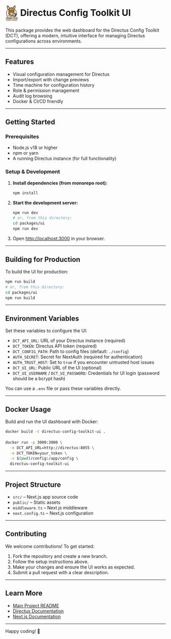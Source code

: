 # <img src="../../dct-logo.png" alt="DCT Logo" width="40" height="50" style="vertical-align:middle;"> Directus Config Toolkit UI

This package provides the web dashboard for the Directus Config Toolkit (DCT), offering a modern, intuitive interface for managing Directus configurations across environments.

---

## Features

- Visual configuration management for Directus
- Import/export with change previews
- Time machine for configuration history
- Role & permission management
- Audit log browsing
- Docker & CI/CD friendly

---

## Getting Started

### Prerequisites

- Node.js v18 or higher
- npm or yarn
- A running Directus instance (for full functionality)

### Setup & Development

1. **Install dependencies (from monorepo root):**
   ```bash
   npm install
   ```
2. **Start the development server:**
   ```bash
   npm run dev
   # or, from this directory:
   cd packages/ui
   npm run dev
   ```
3. Open [http://localhost:3000](http://localhost:3000) in your browser.

---

## Building for Production

To build the UI for production:

```bash
npm run build
# or, from this directory:
cd packages/ui
npm run build
```

---

## Environment Variables

Set these variables to configure the UI:

- `DCT_API_URL`: URL of your Directus instance (required)
- `DCT_TOKEN`: Directus API token (required)
- `DCT_CONFIG_PATH`: Path to config files (default: `./config`)
- `AUTH_SECRET`: Secret for NextAuth (required for authentication)
- `AUTH_TRUST_HOST`: Set to `true` if you encounter untrusted host issues
- `DCT_UI_URL`: Public URL of the UI (optional)
- `DCT_UI_USERNAME` / `DCT_UI_PASSWORD`: Credentials for UI login (password should be a bcrypt hash)

You can use a `.env` file or pass these variables directly.

---

## Docker Usage

Build and run the UI dashboard with Docker:

```bash
docker build -t directus-config-toolkit-ui .

docker run -p 3000:3000 \
  -e DCT_API_URL=http://directus:8055 \
  -e DCT_TOKEN=your_token \
  -v $(pwd)/config:/app/config \
  directus-config-toolkit-ui
```

---

## Project Structure

- `src/` – Next.js app source code
- `public/` – Static assets
- `middleware.ts` – Next.js middleware
- `next.config.ts` – Next.js configuration

---

## Contributing

We welcome contributions! To get started:

1. Fork the repository and create a new branch.
2. Follow the setup instructions above.
3. Make your changes and ensure the UI works as expected.
4. Submit a pull request with a clear description.

---

## Learn More

- [Main Project README](../../README.md)
- [Directus Documentation](https://docs.directus.io)
- [Next.js Documentation](https://nextjs.org/docs)

---

Happy coding! 🚀
